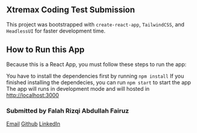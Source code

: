 ## Xtremax Coding Test Submission

This project was bootstrapped with `create-react-app`, `TailwindCSS`, and `HeadlessUI` for faster development time.

## How to Run this App

Because this is a React App, you must follow these steps to run the app:

You have to install the dependencies first by running `npm install`
If you finished installing the dependecies, you can run `npm start` to start the app
The app will runs in development mode and will hosted in [http://localhost:3000](http://localhost:3000)

### Submitted by Falah Rizqi Abdullah Fairuz

[Email](falahrizqi.af@gmail.com)
[Github](https://github.com/FarizAlfairuz/)
[LinkedIn](https://www.linkedin.com/in/fariz-af/)
